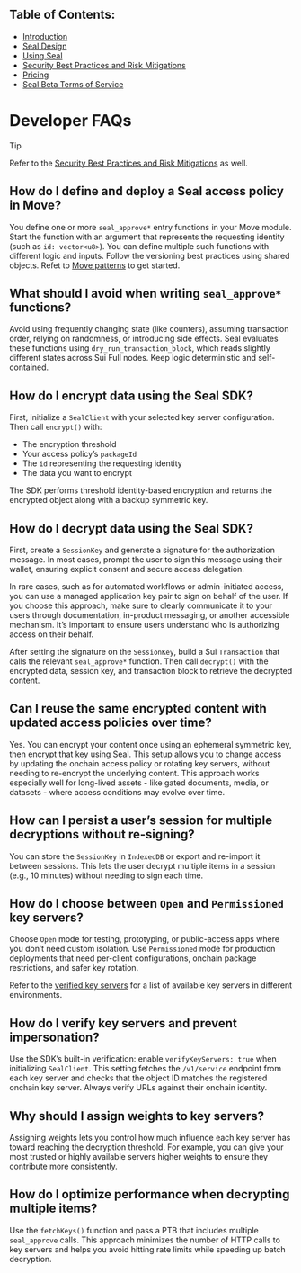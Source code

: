 ## Table of Contents:

- [Introduction](README.md)
- [Seal Design](Design.md)
- [Using Seal](UsingSeal.md)
- [Security Best Practices and Risk Mitigations](SecurityBestPractices.md)
- [Pricing](Pricing.md)
- [Seal Beta Terms of Service](TermsOfService.md)

# Developer FAQs

> [!TIP]
> Refer to the [Security Best Practices and Risk Mitigations](SecurityBestPractices.md) as well.

## How do I define and deploy a Seal access policy in Move?

You define one or more `seal_approve*` entry functions in your Move module. Start the function with an argument that represents the requesting identity (such as `id: vector<u8>`). You can define multiple such functions with different logic and inputs. Follow the versioning best practices using shared objects. Refet to [Move patterns](./move/patterns/) to get started.

## What should I avoid when writing `seal_approve*` functions?

Avoid using frequently changing state (like counters), assuming transaction order, relying on randomness, or introducing side effects. Seal evaluates these functions using `dry_run_transaction_block`, which reads slightly different states across Sui Full nodes. Keep logic deterministic and self-contained.

## How do I encrypt data using the Seal SDK?

First, initialize a `SealClient` with your selected key server configuration. Then call `encrypt()` with:

- The encryption threshold
- Your access policy’s `packageId`
- The `id` representing the requesting identity
- The data you want to encrypt

The SDK performs threshold identity-based encryption and returns the encrypted object along with a backup symmetric key.

## How do I decrypt data using the Seal SDK?

First, create a `SessionKey` and generate a signature for the authorization message. In most cases, prompt the user to sign this message using their wallet, ensuring explicit consent and secure access delegation.

In rare cases, such as for automated workflows or admin-initiated access, you can use a managed application key pair to sign on behalf of the user. If you choose this approach, make sure to clearly communicate it to your users through documentation, in-product messaging, or another accessible mechanism. It’s important to ensure users understand who is authorizing access on their behalf.

After setting the signature on the `SessionKey`, build a Sui `Transaction` that calls the relevant `seal_approve*` function. Then call `decrypt()` with the encrypted data, session key, and transaction block to retrieve the decrypted content.

## Can I reuse the same encrypted content with updated access policies over time?

Yes. You can encrypt your content once using an ephemeral symmetric key, then encrypt that key using Seal. This setup allows you to change access by updating the onchain access policy or rotating key servers, without needing to re-encrypt the underlying content. This approach works especially well for long-lived assets - like gated documents, media, or datasets - where access conditions may evolve over time.

## How can I persist a user’s session for multiple decryptions without re-signing?

You can store the `SessionKey` in `IndexedDB` or export and re-import it between sessions. This lets the user decrypt multiple items in a session (e.g., 10 minutes) without needing to sign each time.

## How do I choose between `Open` and `Permissioned` key servers?

Choose `Open` mode for testing, prototyping, or public-access apps where you don’t need custom isolation. Use `Permissioned` mode for production deployments that need per-client configurations, onchain package restrictions, and safer key rotation.

Refer to the [verified key servers](Pricing.md#verified-key-servers) for a list of available key servers in different environments.

## How do I verify key servers and prevent impersonation?

Use the SDK’s built-in verification: enable `verifyKeyServers: true` when initializing `SealClient`. This setting fetches the `/v1/service` endpoint from each key server and checks that the object ID matches the registered onchain key server. Always verify URLs against their onchain identity.

## Why should I assign weights to key servers?

Assigning weights lets you control how much influence each key server has toward reaching the decryption threshold. For example, you can give your most trusted or highly available servers higher weights to ensure they contribute more consistently.

## How do I optimize performance when decrypting multiple items?

Use the `fetchKeys()` function and pass a PTB that includes multiple `seal_approve` calls. This approach minimizes the number of HTTP calls to key servers and helps you avoid hitting rate limits while speeding up batch decryption.
